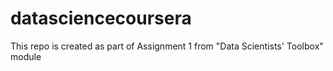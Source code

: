# datasciencecoursera
This repo is created as part of Assignment 1 from "Data Scientists' Toolbox" module
